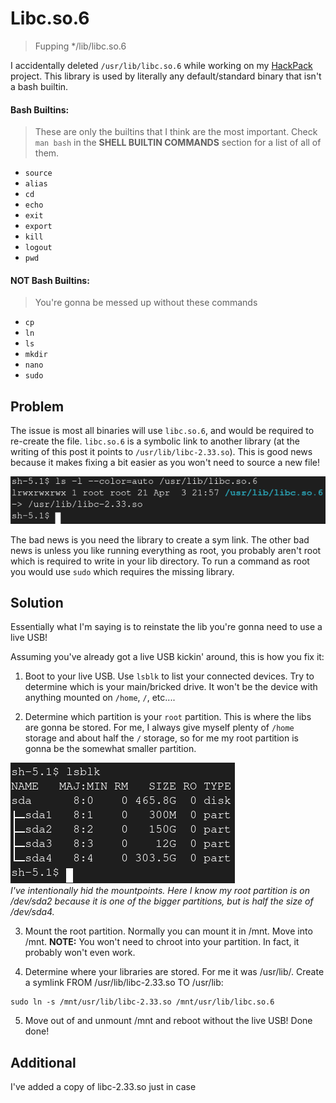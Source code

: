 # Libc.so.6
> Fupping */lib/libc.so.6

I accidentally deleted `/usr/lib/libc.so.6` while working on my [HackPack](https://github.com/owenCocjin/HackPack) project. This library is used by literally any default/standard binary that isn't a bash builtin.

#### Bash Builtins:
> These are only the builtins that I think are the most important. Check `man bash` in the <b>SHELL BUILTIN COMMANDS</b> section for a list of all of them.
- `source`
- `alias`
- `cd`
- `echo`
- `exit`
- `export`
- `kill`
- `logout`
- `pwd`

#### NOT Bash Builtins:
> You're gonna be messed up without these commands
- `cp`
- `ln`
- `ls`
- `mkdir`
- `nano`
- `sudo`

## Problem
The issue is most all binaries will use `libc.so.6`, and would be required to re-create the file. `libc.so.6` is a symbolic link to another library (at the writing of this post it points to `/usr/lib/libc-2.33.so`). This is good news because it makes fixing a bit easier as you won't need to source a new file!

![libc.so.6 link](https://github.com/owenCocjin/Linux-Fups/raw/master/Fups/Libc.so.6/Pics/liblink.png "libc.so.6 link")

The bad news is you need the library to create a sym link. The other bad news is unless you like running everything as root, you probably aren't root which is required to write in your lib directory. To run a command as root you would use `sudo` which requires the missing library.

## Solution
Essentially what I'm saying is to reinstate the lib you're gonna need to use a live USB!

Assuming you've already got a live USB kickin' around, this is how you fix it:

1. Boot to your live USB. Use `lsblk` to list your connected devices. Try to determine which is your main/bricked drive. It won't be the device with anything mounted on `/home`, `/`, etc....

2. Determine which partition is your `root` partition. This is where the libs are gonna be stored. For me, I always give myself plenty of `/home` storage and about half the `/` storage, so for me my root partition is gonna be the somewhat smaller partition.

![lsblk command](https://github.com/owenCocjin/Linux-Fups/raw/master/Fups/Libc.so.6/Pics/lsblk.png "lsblk")<br/>
<i>I've intentionally hid the mountpoints. Here I know my root partition is on /dev/sda2 because it is one of the bigger partitions, but is half the size of /dev/sda4.</i>

3. Mount the root partition. Normally you can mount it in /mnt. Move into /mnt. <b>NOTE:</b> You won't need to chroot into your partition. In fact, it probably won't even work.

4. Determine where your libraries are stored. For me it was /usr/lib/. Create a symlink FROM /usr/lib/libc-2.33.so TO /usr/lib:
```
sudo ln -s /mnt/usr/lib/libc-2.33.so /mnt/usr/lib/libc.so.6
```

5. Move out of and unmount /mnt and reboot without the live USB! Done done!

## Additional
I've added a copy of libc-2.33.so just in case
